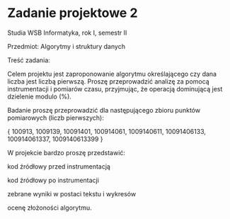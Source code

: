 # Zadanie projektowe 2

Studia WSB Informatyka, rok I, semestr II

Przedmiot: Algorytmy i struktury danych

Treść zadania:

Celem projektu jest zaproponowanie algorytmu określającego czy dana liczba
jest liczbą pierwszą. Proszę przeprowadzić analizę za pomocą instrumentacji
i pomiarów czasu, przyjmując, że operacją dominującą jest dzielenie modulo
(%).

Badanie proszę przeprowadzić dla następującego zbioru punktów pomiarowych
(liczb pierwszych):

{ 100913, 1009139, 10091401, 100914061, 1009140611, 10091406133,
100914061337, 1009140613399 }

W projekcie bardzo proszę przedstawić:

kod źródłowy przed instrumentacją

kod źródłowy po instrumentacji

zebrane wyniki w postaci tekstu i wykresów

ocenę złożoności algorytmu.
